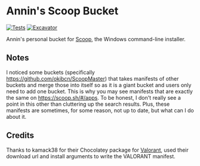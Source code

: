# Annin's Scoop Bucket

[![Tests](https://github.com/Anninzy/scoop-bucket/actions/workflows/ci.yml/badge.svg)](https://github.com/Anninzy/scoop-bucket/actions/workflows/ci.yml) [![Excavator](https://github.com/Anninzy/scoop-bucket/actions/workflows/excavator.yml/badge.svg)](https://github.com/Anninzy/scoop-bucket/actions/workflows/excavator.yml)

Annin's personal bucket for [Scoop](https://scoop.sh), the Windows command-line installer.

## Notes

I noticed some buckets (specifically https://github.com/okibcn/ScoopMaster) that takes manifests of other buckets and merge those into itself so as it is a giant bucket and users only need to add one bucket. This is why you may see manifests that are exactly the same on https://scoop.sh/#/apps. To be honest, I don't really see a point in this other than cluttering up the search results. Plus, these manifests are sometimes, for some reason, not up to date, but what can I do about it.

## Credits

Thanks to kamack38 for their Chocolatey package for [Valorant](https://community.chocolatey.org/packages/valorant), used their download url and install arguments to write the VALORANT manifest.
